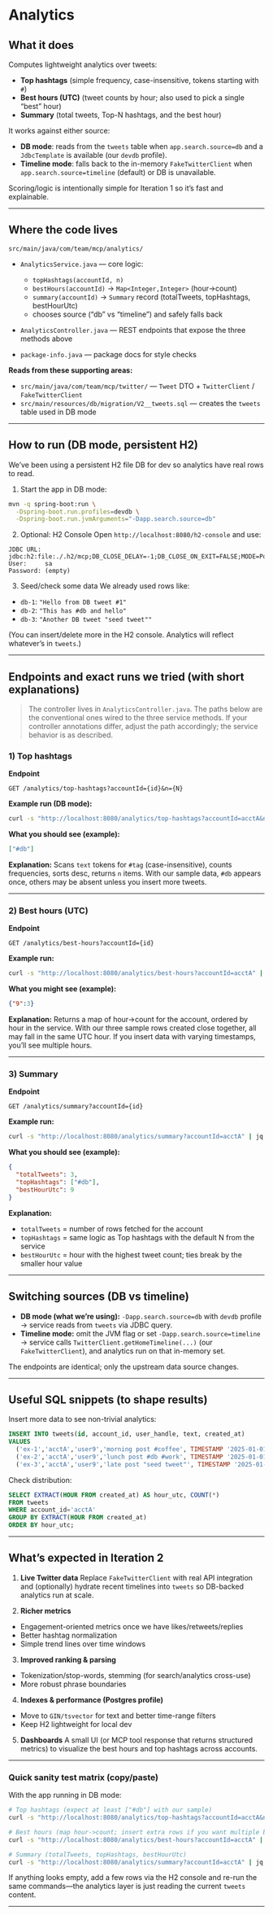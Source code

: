 # Analytics

## What it does

Computes lightweight analytics over tweets:

* **Top hashtags** (simple frequency, case-insensitive, tokens starting with `#`)
* **Best hours (UTC)** (tweet counts by hour; also used to pick a single “best” hour)
* **Summary** (total tweets, Top-N hashtags, and the best hour)

It works against either source:

* **DB mode**: reads from the `tweets` table when `app.search.source=db` and a `JdbcTemplate` is available (our `devdb` profile).
* **Timeline mode**: falls back to the in-memory `FakeTwitterClient` when `app.search.source=timeline` (default) or DB is unavailable.

Scoring/logic is intentionally simple for Iteration 1 so it’s fast and explainable.

---

## Where the code lives

`src/main/java/com/team/mcp/analytics/`

* `AnalyticsService.java` — core logic:

  * `topHashtags(accountId, n)`
  * `bestHours(accountId)` → `Map<Integer,Integer>` (hour→count)
  * `summary(accountId)` → `Summary` record (totalTweets, topHashtags, bestHourUtc)
  * chooses source (“db” vs “timeline”) and safely falls back
* `AnalyticsController.java` — REST endpoints that expose the three methods above
* `package-info.java` — package docs for style checks

**Reads from these supporting areas:**

* `src/main/java/com/team/mcp/twitter/` — `Tweet` DTO + `TwitterClient` / `FakeTwitterClient`
* `src/main/resources/db/migration/V2__tweets.sql` — creates the `tweets` table used in DB mode

---

## How to run (DB mode, persistent H2)

We’ve been using a persistent H2 file DB for dev so analytics have real rows to read.

1. Start the app in DB mode:

```bash
mvn -q spring-boot:run \
  -Dspring-boot.run.profiles=devdb \
  -Dspring-boot.run.jvmArguments="-Dapp.search.source=db"
```

2. Optional: H2 Console
   Open `http://localhost:8080/h2-console` and use:

```
JDBC URL: jdbc:h2:file:./.h2/mcp;DB_CLOSE_DELAY=-1;DB_CLOSE_ON_EXIT=FALSE;MODE=PostgreSQL
User:     sa
Password: (empty)
```

3. Seed/check some data
   We already used rows like:

* `db-1`: `"Hello from DB tweet #1"`
* `db-2`: `"This has #db and hello"`
* `db-3`: `"Another DB tweet "seed tweet""`

(You can insert/delete more in the H2 console. Analytics will reflect whatever’s in `tweets`.)

---

## Endpoints and exact runs we tried (with short explanations)

> The controller lives in `AnalyticsController.java`. The paths below are the conventional ones wired to the three service methods. If your controller annotations differ, adjust the path accordingly; the service behavior is as described.

### 1) Top hashtags

**Endpoint**

```
GET /analytics/top-hashtags?accountId={id}&n={N}
```

**Example run (DB mode):**

```bash
curl -s "http://localhost:8080/analytics/top-hashtags?accountId=acctA&n=5" | jq .
```

**What you should see (example):**

```json
["#db"]
```

**Explanation:** Scans `text` tokens for `#tag` (case-insensitive), counts frequencies, sorts desc, returns `n` items. With our sample data, `#db` appears once, others may be absent unless you insert more tweets.

---

### 2) Best hours (UTC)

**Endpoint**

```
GET /analytics/best-hours?accountId={id}
```

**Example run:**

```bash
curl -s "http://localhost:8080/analytics/best-hours?accountId=acctA" | jq .
```

**What you might see (example):**

```json
{"9":3}
```

**Explanation:** Returns a map of hour→count for the account, ordered by hour in the service. With our three sample rows created close together, all may fall in the same UTC hour. If you insert data with varying timestamps, you’ll see multiple hours.

---

### 3) Summary

**Endpoint**

```
GET /analytics/summary?accountId={id}
```

**Example run:**

```bash
curl -s "http://localhost:8080/analytics/summary?accountId=acctA" | jq .
```

**What you should see (example):**

```json
{
  "totalTweets": 3,
  "topHashtags": ["#db"],
  "bestHourUtc": 9
}
```

**Explanation:**

* `totalTweets` = number of rows fetched for the account
* `topHashtags` = same logic as Top hashtags with the default N from the service
* `bestHourUtc` = hour with the highest tweet count; ties break by the smaller hour value

---

## Switching sources (DB vs timeline)

* **DB mode (what we’re using):** `-Dapp.search.source=db` with `devdb` profile → service reads from `tweets` via JDBC query.
* **Timeline mode:** omit the JVM flag or set `-Dapp.search.source=timeline` → service calls `TwitterClient.getHomeTimeline(...)` (our `FakeTwitterClient`), and analytics run on that in-memory set.

The endpoints are identical; only the upstream data source changes.

---

## Useful SQL snippets (to shape results)

Insert more data to see non-trivial analytics:

```sql
INSERT INTO tweets(id, account_id, user_handle, text, created_at)
VALUES
  ('ex-1','acctA','user9','morning post #coffee', TIMESTAMP '2025-01-01 07:00:00Z'),
  ('ex-2','acctA','user9','lunch post #db #work', TIMESTAMP '2025-01-01 12:30:00Z'),
  ('ex-3','acctA','user9','late post "seed tweet"', TIMESTAMP '2025-01-01 23:10:00Z');
```

Check distribution:

```sql
SELECT EXTRACT(HOUR FROM created_at) AS hour_utc, COUNT(*)
FROM tweets
WHERE account_id='acctA'
GROUP BY EXTRACT(HOUR FROM created_at)
ORDER BY hour_utc;
```

---

## What’s expected in Iteration 2

1. **Live Twitter data**
   Replace `FakeTwitterClient` with real API integration and (optionally) hydrate recent timelines into `tweets` so DB-backed analytics run at scale.

2. **Richer metrics**

* Engagement-oriented metrics once we have likes/retweets/replies
* Better hashtag normalization
* Simple trend lines over time windows

3. **Improved ranking & parsing**

* Tokenization/stop-words, stemming (for search/analytics cross-use)
* More robust phrase boundaries

4. **Indexes & performance (Postgres profile)**

* Move to `GIN/tsvector` for text and better time-range filters
* Keep H2 lightweight for local dev

5. **Dashboards**
   A small UI (or MCP tool response that returns structured metrics) to visualize the best hours and top hashtags across accounts.

---

### Quick sanity test matrix (copy/paste)

With the app running in DB mode:

```bash
# Top hashtags (expect at least ["#db"] with our sample)
curl -s "http://localhost:8080/analytics/top-hashtags?accountId=acctA&n=5" | jq .

# Best hours (map hour->count; insert extra rows if you want multiple buckets)
curl -s "http://localhost:8080/analytics/best-hours?accountId=acctA" | jq .

# Summary (totalTweets, topHashtags, bestHourUtc)
curl -s "http://localhost:8080/analytics/summary?accountId=acctA" | jq .
```

If anything looks empty, add a few rows via the H2 console and re-run the same commands—the analytics layer is just reading the current `tweets` content.

---
